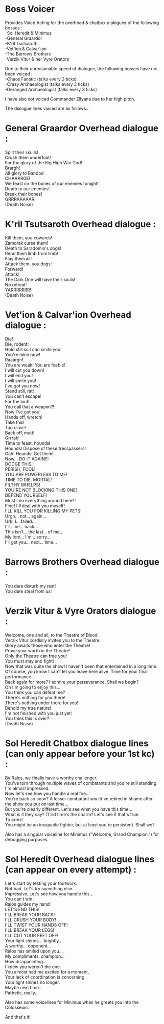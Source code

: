 # Boss Voicer
Provides Voice Acting for the overhead & chatbox dialogues of the following bosses :   
-Sol Heredit & Minimus  
-General Graardor  
-K'ril Tsutsaroth  
-Vet'ion & Calvar'ion  
-The Barrows Brothers  
-Verzik Vitur & her Vyre Orators  
  
Due to their unreasonable speed of dialogue, the following bosses have not been voiced :  
-Chaos Fanatic (talks every 2 ticks)  
-Crazy Archaeologist (talks every 3 ticks)  
-Deranged Archaeologist (talks every 3 ticks)  

I have also not voiced Commander Zilyana due to her high pitch.  
  
The dialogue lines voiced are as follows...  

# General Graardor Overhead dialogue :
Split their skulls!  
Crush them underfoot!  
For the glory of the Big High War God!  
Brargh!  
All glory to Bandos!  
CHAAARGE!  
We feast on the bones of our enemies tonight!  
Death to our enemies!  
Break their bones!  
GRRRAAAAAR!  
(Death Noise)  
  
# K'ril Tsutsaroth Overhead dialogue :  
Kill them, you cowards!  
Zamorak curse them!  
Death to Saradomin's dogs!  
Rend them limb from limb!  
Flay them all!  
Attack them, you dogs!  
Forward!  
Attack!  
The Dark One will have their souls!  
No retreat!  
YARRRRRRR!  
(Death Noise)  

# Vet'ion & Calvar'ion Overhead dialogue :  
Die!  
Die, rodent!  
Hold still so I can smite you!  
You're mine now!  
Raaargh!  
You are weak! You are feeble!  
I will cut you down!  
I will end you!  
I will smite you!  
I've got you now!  
Stand still, rat!  
You can't escape!  
For the lord!  
You call that a weapon?!  
Now I've got you!  
Hands off, wretch!  
Take this!  
Too close!  
Back off, mutt!  
Grrrah!  
Time to feast, hounds!  
Hounds! Dispose of these tresspassers!  
Gah! Hounds! Get them!  
Now... DO IT AGAIN!!!  
DODGE THIS!  
PERISH, FOOL!  
YOU ARE POWERLESS TO ME!  
TIME TO DIE, MORTAL!  
FILTHY WHELPS!  
YOU'RE NOT BLOCKING THIS ONE!  
DEFEND YOURSELF!  
Must I do everything around here?!  
Fine! I'll deal with you myself!  
I'LL KILL YOU FOR KILLING MY PETS!  
Urgh... not... again...  
Urk! I... failed...  
I'll... be... back...  
This isn't... the last... of me...  
My lord... I'm... sorry...  
I'll get you... next... time...  

# Barrows Brothers Overhead dialogue :  
You dare disturb my rest!  
You dare steal from us!  

# Verzik Vitur & Vyre Orators dialogue :  
Welcome, one and all, to the Theatre of Blood.  
Verzik Vitur cordially invites you to the Theatre.  
Glory awaits those who enter the Theatre!  
Prove your worth in the Theatre!  
Only the Theatre can free you!  
You must stay and fight!  
Now that was quite the show! I haven't been that entertained in a long time.  
Of course, you know I can't let you leave here alive. Time for your final performance...  
Back again for more? I admire your perseverance. Shall we begin?  
Oh I'm going to enjoy this...  
You think you can defeat me?  
There's nothing for you there!  
There's nothing under there for you!  
Behold my true nature!  
I'm not finished with you just yet!  
You think this is over?  
(Death Noise)  

# Sol Heredit Chatbox dialogue lines (can only appear before your 1st kc) :
By Ralos, we finally have a worthy challenger.  
You've torn through multiple waves of combatants and you're still standing. I'm almost impressed.  
Now let's see how you handle a real foe...  
You're back so soon? A lesser combatant would've retired in shame after the show you put on last time...  
But you're clearly different. Let's see what you have this time...  
What is it they say? Third time's the charm? Let's see if that's true.  
To arms!  
You might be an incapable fighter, but at least you're persistent. Shall we?  
  
Also has a singular voiceline for Minimus ("Welcome, Grand Champion.") for debugging purposes.

# Sol Heredit Overhead dialogue lines (can appear on every attempt) :
Let's start by testing your footwork.  
Not bad. Let's try something else...  
Impressive. Let's see how you handle this...  
You can't win!  
Ralos guides my hand!  
LET'S END THIS!  
I'LL BREAK YOUR BACK!  
I'LL CRUSH YOUR BODY!  
I'LL TWIST YOUR HANDS OFF!  
I'LL BREAK YOUR LEGS!  
I'LL CUT YOUR FEET OFF!  
Your light shines... brightly...  
A worthy... opponent...  
Ralos has smiled upon you...  
My compliments, champion...  
How disappointing...  
I knew you weren't the one.  
You almost had me excited for a moment.  
Your lack of coordination is concerning.  
Your light shines no longer.  
Maybe next time...  
Pathetic, really...  
  
Also has some voicelines for Minimus when he greets you into the Colosseum.  

And that's it!